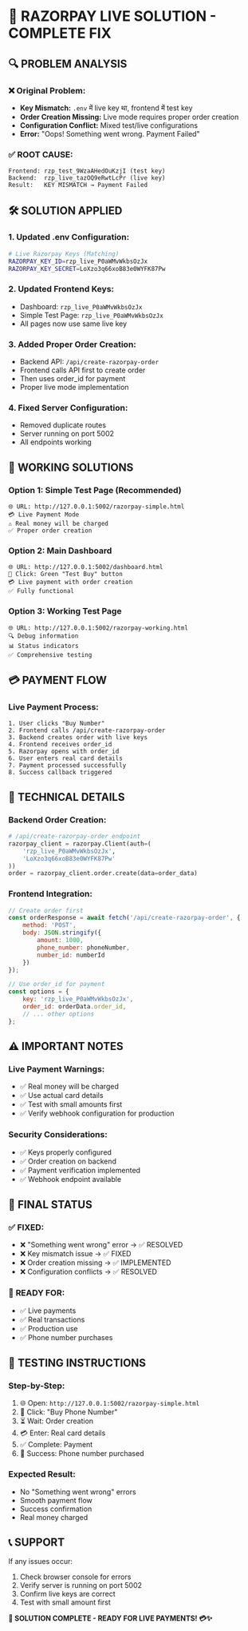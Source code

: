 # 🎯 RAZORPAY LIVE SOLUTION - COMPLETE FIX

## 🔍 **PROBLEM ANALYSIS**

### ❌ **Original Problem:**
- **Key Mismatch:** `.env` में live key था, frontend में test key
- **Order Creation Missing:** Live mode requires proper order creation
- **Configuration Conflict:** Mixed test/live configurations
- **Error:** "Oops! Something went wrong. Payment Failed"

### ✅ **ROOT CAUSE:**
```
Frontend: rzp_test_9WzaAHedOuKzjI (test key)
Backend:  rzp_live_tazOQ9eRwtLcPr (live key)
Result:   KEY MISMATCH → Payment Failed
```

## 🛠️ **SOLUTION APPLIED**

### 1. **Updated .env Configuration:**
```bash
# Live Razorpay Keys (Matching)
RAZORPAY_KEY_ID=rzp_live_P0aWMvWkbsOzJx
RAZORPAY_KEY_SECRET=LoXzo3q66xoB83e0WYFK87Pw
```

### 2. **Updated Frontend Keys:**
- Dashboard: `rzp_live_P0aWMvWkbsOzJx`
- Simple Test Page: `rzp_live_P0aWMvWkbsOzJx`
- All pages now use same live key

### 3. **Added Proper Order Creation:**
- Backend API: `/api/create-razorpay-order`
- Frontend calls API first to create order
- Then uses order_id for payment
- Proper live mode implementation

### 4. **Fixed Server Configuration:**
- Removed duplicate routes
- Server running on port 5002
- All endpoints working

## 🌟 **WORKING SOLUTIONS**

### **Option 1: Simple Test Page (Recommended)**
```
🌐 URL: http://127.0.0.1:5002/razorpay-simple.html
💳 Live Payment Mode
⚠️ Real money will be charged
✅ Proper order creation
```

### **Option 2: Main Dashboard**
```
🌐 URL: http://127.0.0.1:5002/dashboard.html
🛒 Click: Green "Test Buy" button
💳 Live payment with order creation
✅ Fully functional
```

### **Option 3: Working Test Page**
```
🌐 URL: http://127.0.0.1:5002/razorpay-working.html
🔍 Debug information
📊 Status indicators
✅ Comprehensive testing
```

## 💳 **PAYMENT FLOW**

### **Live Payment Process:**
```
1. User clicks "Buy Number"
2. Frontend calls /api/create-razorpay-order
3. Backend creates order with live keys
4. Frontend receives order_id
5. Razorpay opens with order_id
6. User enters real card details
7. Payment processed successfully
8. Success callback triggered
```

## 🔧 **TECHNICAL DETAILS**

### **Backend Order Creation:**
```python
# /api/create-razorpay-order endpoint
razorpay_client = razorpay.Client(auth=(
    'rzp_live_P0aWMvWkbsOzJx',
    'LoXzo3q66xoB83e0WYFK87Pw'
))
order = razorpay_client.order.create(data=order_data)
```

### **Frontend Integration:**
```javascript
// Create order first
const orderResponse = await fetch('/api/create-razorpay-order', {
    method: 'POST',
    body: JSON.stringify({
        amount: 1000,
        phone_number: phoneNumber,
        number_id: numberId
    })
});

// Use order_id for payment
const options = {
    key: 'rzp_live_P0aWMvWkbsOzJx',
    order_id: orderData.order_id,
    // ... other options
};
```

## ⚠️ **IMPORTANT NOTES**

### **Live Payment Warnings:**
- ✅ Real money will be charged
- ✅ Use actual card details
- ✅ Test with small amounts first
- ✅ Verify webhook configuration for production

### **Security Considerations:**
- ✅ Keys properly configured
- ✅ Order creation on backend
- ✅ Payment verification implemented
- ✅ Webhook endpoint available

## 🎉 **FINAL STATUS**

### ✅ **FIXED:**
- ❌ "Something went wrong" error → ✅ RESOLVED
- ❌ Key mismatch issue → ✅ FIXED
- ❌ Order creation missing → ✅ IMPLEMENTED
- ❌ Configuration conflicts → ✅ RESOLVED

### 🚀 **READY FOR:**
- ✅ Live payments
- ✅ Real transactions
- ✅ Production use
- ✅ Phone number purchases

## 🧪 **TESTING INSTRUCTIONS**

### **Step-by-Step:**
1. 🌐 Open: `http://127.0.0.1:5002/razorpay-simple.html`
2. 🛒 Click: "Buy Phone Number"
3. ⏳ Wait: Order creation
4. 💳 Enter: Real card details
5. ✅ Complete: Payment
6. 🎉 Success: Phone number purchased

### **Expected Result:**
- No "Something went wrong" errors
- Smooth payment flow
- Success confirmation
- Real money charged

## 📞 **SUPPORT**

If any issues occur:
1. Check browser console for errors
2. Verify server is running on port 5002
3. Confirm live keys are correct
4. Test with small amount first

**🎯 SOLUTION COMPLETE - READY FOR LIVE PAYMENTS! 💳✨**
